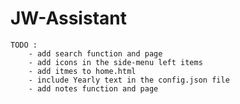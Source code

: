 # JW-Assistant
	
	TODO : 
		- add search function and page
		- add icons in the side-menu left items
		- add itmes to home.html
		- include Yearly text in the config.json file
		- add notes function and page